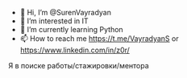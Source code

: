 - 👋 Hi, I’m @SurenVayradyan
- 👀 I’m interested in IT
- 🌱 I’m currently learning Python
- 📫 How to reach me https://t.me/VayradyanS or https://www.linkedin.com/in/z0r/

Я в поиске работы/стажировки/ментора

